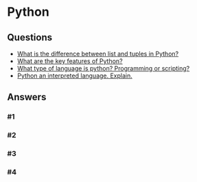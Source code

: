 # Python
## Questions  
* [What is the difference between list and tuples in Python?](#1)  
* [What are the key features of Python?](#2)  
* [What type of language is python? Programming or scripting?](#3)  
* [Python an interpreted language. Explain.](#4)  

## Answers  
### #1

### #2

### #3

### #4
